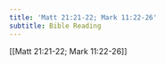 ```yaml
---
title: 'Matt 21:21-22; Mark 11:22-26'
subtitle: Bible Reading
---
```


[[Matt 21:21-22; Mark 11:22-26]]